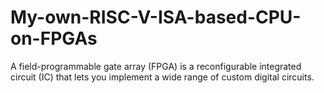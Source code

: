 # My-own-RISC-V-ISA-based-CPU-on-FPGAs
A field-programmable gate array (FPGA) is a reconfigurable integrated circuit (IC) that lets you implement a wide range of custom digital circuits.
